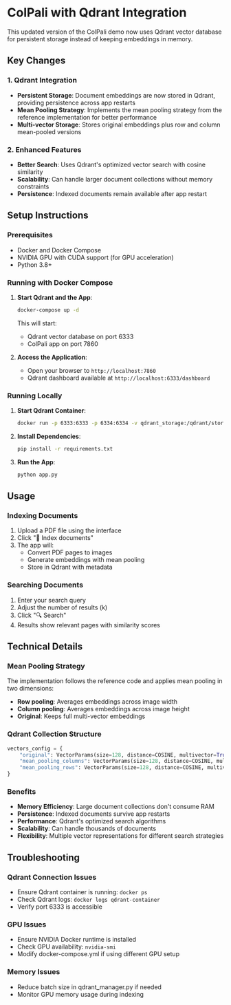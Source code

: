# ColPali with Qdrant Integration

This updated version of the ColPali demo now uses Qdrant vector database for persistent storage instead of keeping embeddings in memory.

## Key Changes

### 1. Qdrant Integration
- **Persistent Storage**: Document embeddings are now stored in Qdrant, providing persistence across app restarts
- **Mean Pooling Strategy**: Implements the mean pooling strategy from the reference implementation for better performance
- **Multi-vector Storage**: Stores original embeddings plus row and column mean-pooled versions

### 2. Enhanced Features
- **Better Search**: Uses Qdrant's optimized vector search with cosine similarity
- **Scalability**: Can handle larger document collections without memory constraints
- **Persistence**: Indexed documents remain available after app restart

## Setup Instructions

### Prerequisites
- Docker and Docker Compose
- NVIDIA GPU with CUDA support (for GPU acceleration)
- Python 3.8+

### Running with Docker Compose

1. **Start Qdrant and the App**:
   ```bash
   docker-compose up -d
   ```

   This will start:
   - Qdrant vector database on port 6333
   - ColPali app on port 7860

2. **Access the Application**:
   - Open your browser to `http://localhost:7860`
   - Qdrant dashboard available at `http://localhost:6333/dashboard`

### Running Locally

1. **Start Qdrant Container**:
   ```bash
   docker run -p 6333:6333 -p 6334:6334 -v qdrant_storage:/qdrant/storage qdrant/qdrant:latest
   ```

2. **Install Dependencies**:
   ```bash
   pip install -r requirements.txt
   ```

3. **Run the App**:
   ```bash
   python app.py
   ```

## Usage

### Indexing Documents
1. Upload a PDF file using the interface
2. Click "🔄 Index documents" 
3. The app will:
   - Convert PDF pages to images
   - Generate embeddings with mean pooling
   - Store in Qdrant with metadata

### Searching Documents
1. Enter your search query
2. Adjust the number of results (k)
3. Click "🔍 Search"
4. Results show relevant pages with similarity scores

## Technical Details

### Mean Pooling Strategy
The implementation follows the reference code and applies mean pooling in two dimensions:
- **Row pooling**: Averages embeddings across image width
- **Column pooling**: Averages embeddings across image height
- **Original**: Keeps full multi-vector embeddings

### Qdrant Collection Structure
```python
vectors_config = {
    "original": VectorParams(size=128, distance=COSINE, multivector=True),
    "mean_pooling_columns": VectorParams(size=128, distance=COSINE, multivector=True),
    "mean_pooling_rows": VectorParams(size=128, distance=COSINE, multivector=True)
}
```

### Benefits
- **Memory Efficiency**: Large document collections don't consume RAM
- **Persistence**: Indexed documents survive app restarts
- **Performance**: Qdrant's optimized search algorithms
- **Scalability**: Can handle thousands of documents
- **Flexibility**: Multiple vector representations for different search strategies

## Troubleshooting

### Qdrant Connection Issues
- Ensure Qdrant container is running: `docker ps`
- Check Qdrant logs: `docker logs qdrant-container`
- Verify port 6333 is accessible

### GPU Issues
- Ensure NVIDIA Docker runtime is installed
- Check GPU availability: `nvidia-smi`
- Modify docker-compose.yml if using different GPU setup

### Memory Issues
- Reduce batch size in qdrant_manager.py if needed
- Monitor GPU memory usage during indexing
